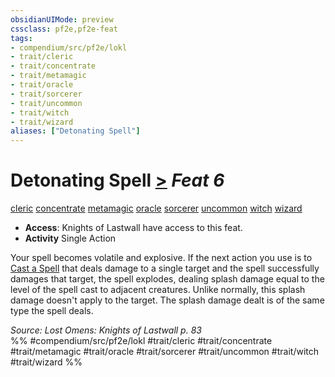 ```yaml
---
obsidianUIMode: preview
cssclass: pf2e,pf2e-feat
tags:
- compendium/src/pf2e/lokl
- trait/cleric
- trait/concentrate
- trait/metamagic
- trait/oracle
- trait/sorcerer
- trait/uncommon
- trait/witch
- trait/wizard
aliases: ["Detonating Spell"]
---
```

# Detonating Spell  [>](../../Rules/core-rulebook/chapter-9-playing-the-game.md#Actions "Single Action") *Feat 6*  
[cleric](../../Rules/traits/cleric.md)  [concentrate](../../Rules/traits/concentrate.md)  [metamagic](../../Rules/traits/metamagic.md)  [oracle](../../Rules/traits/oracle-apg.md)  [sorcerer](../../Rules/traits/sorcerer.md)  [uncommon](../../Rules/traits/uncommon.md)  [witch](../../Rules/traits/witch-apg.md)  [wizard](../../Rules/traits/wizard.md)  

- **Access**: Knights of Lastwall have access to this feat.
- **Activity** Single Action

Your spell becomes volatile and explosive. If the next action you use is to [Cast a Spell](../../Rules/actions/cast-a-spell.md) that deals damage to a single target and the spell successfully damages that target, the spell explodes, dealing splash damage equal to the level of the spell cast to adjacent creatures. Unlike normally, this splash damage doesn't apply to the target. The splash damage dealt is of the same type the spell deals.

*Source: Lost Omens: Knights of Lastwall p. 83*  
%% #compendium/src/pf2e/lokl #trait/cleric #trait/concentrate #trait/metamagic #trait/oracle #trait/sorcerer #trait/uncommon #trait/witch #trait/wizard %%